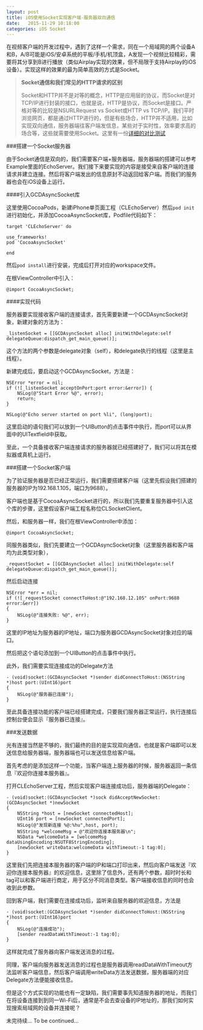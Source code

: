 ```yaml
---
layout: post
title: iOS使用Socket实现客户端-服务器双向通信
date:   2015-11-29 10:18:00
categories: iOS Socket
---
```



在视频客户端的开发过程中，遇到了这样一个需求，同在一个局域网的两个设备A和B，A/B可能是iOS/安卓系统的平板/手机/机顶盒，A发现一个视频比较精彩，需要将其分享到B进行播放（类似Airplay实现的效果，但不局限于支持Airplay的iOS设备）。实现这样的效果的最为简单高效的方式是Socket。

> **Socket通信和我们常见的HTTP请求的区别**
> 
>Socket和HTTP并不是对等的概念，HTTP是应用层的协议，而Socket是对TCP/IP进行封装的接口，也就是说，HTTP是协议，而Socket是接口。严格对等的比较是NSURLRequest vs Socket或HTTP vs TCP/IP。我们平时浏览网页，都是通过HTTP进行的，但是有些场合，HTTP并不适用，比如实现双向通信，服务器端往客户端发信息，某些对于实时性，效率要求高的场合等，这些就需要使用Socket。这里有一份[详细的对比测试](https://www.pubnub.com/blog/2015-01-05-websockets-vs-rest-api-understanding-the-difference/)


###搭建一个Socket服务器

由于Socket通信是双向的，我们需要客户端+服务器端，服务器端的搭建可以参考Example里面的EchoServer。我们接下来要实现的内容是接受来自客户端的连接请求并建立连接。然后将客户端发出的信息原封不动返回给客户端。而我们的服务器也会在iOS设备上运行。

####引入GCDAsyncSocket库

这里使用CocoaPods，新建iPhone单页面工程（CLEchoServer）然后`pod init`进行初始化，并添加CocoaAsyncSocket库，Podfile代码如下：

```
target 'CLEchoServer' do

use_frameworks!
pod 'CocoaAsyncSocket' 

end
```

然后`pod install`进行安装，完成后打开对应的workspace文件。

在根ViewController中引入：

```
@import CocoaAsyncSocket;
```

####实现代码

服务器要实现接收客户端的连接请求，首先需要新建一个GCDAsyncSocket对象，新建对象的方法为：

```
_listenSocket = [[GCDAsyncSocket alloc] initWithDelegate:self delegateQueue:dispatch_get_main_queue()];
```

这个方法的两个参数是delegate对象（self），和delegate执行的线程（这里是主线程）。

新建完成后，要启动这个GCDAsyncSocket，方法是：

```
NSError *error = nil;
if (![_listenSocket acceptOnPort:port error:&error]) {
	NSLog(@"Start Error %@", error);
	return;
}
        
NSLog(@"Echo server started on port %li", (long)port);
```

这里启动的语句我们可以放到一个UIButton的点击事件中执行，而port可以从界面中的UITextfield中获取。

至此，一个具备接收客户端连接请求的服务器就已经搭建好了，我们可以将其在模拟器或真机上运行。


###搭建一个Socket客户端

为了验证服务器是否已经正常运行，我们需要搭建客户端（这里先假设我们搭建的服务器的IP为192.168.1.105，端口为9688）。

客户端也是基于CocoaAsyncSocket进行的，所以我们先要重复服务器中引入这个库的步骤，这里假设客户端工程名称位CLSocketClient。

然后，和服务器一样，我们在根ViewController中添加：
```
@import CocoaAsyncSocket;
```

同服务器类似，我们先要建立一个GCDAsyncSocket对象（这里服务器和客户端均为此类型对象），

```
_requestSocket = [[GCDAsyncSocket alloc] initWithDelegate:self delegateQueue:dispatch_get_main_queue()];
```

然后启动连接

```
NSError *err = nil;
if (![_requestSocket connectToHost:@"192.168.12.105" onPort:9688 error:&err])
{
	NSLog(@"连接失败: %@", err);
}
```

这里的IP地址为服务器的IP地址，端口为服务器GCDAsyncSocket对象对应的端口。


然后把这个语句添加到一个UIButton的点击事件中执行。

此外，我们需要实现连接成功的Delegate方法

```
- (void)socket:(GCDAsyncSocket *)sender didConnectToHost:(NSString *)host port:(UInt16)port
{
    NSLog(@"服务器已连接");
}
```

至此具备连接功能的客户端已经搭建完成，只要我们服务器正常运行，执行连接后控制台便会显示『服务器已连接』。


###发送数据

光有连接当然是不够的，我们最终的目的是实现双向通信，也就是客户端即可以发送信息给服务器端，服务器端也可以发送信息给客户端。

首先考虑的是添加这样一个功能，当客户端连上服务器的时候，服务器返回一条信息『欢迎你连接本服务器』。

打开CLEchoServer工程，然后实现客户端连接成功后，服务器端的Delegate：

```
- (void)socket:(GCDAsyncSocket *)sock didAcceptNewSocket:(GCDAsyncSocket *)newSocket
{
	NSString *host = [newSocket connectedHost];
    UInt16 port = [newSocket connectedPort];
    NSLog(@"发现新连接 %@:%hu",host, port);
    NSString *welcomeMsg = @"欢迎你连接本服务器\n";
    NSData *welcomeData = [welcomeMsg dataUsingEncoding:NSUTF8StringEncoding];
	[newSocket writeData:welcomeData withTimeout:-1 tag:0];
}
```

这里我们先把连接本服务器的客户端的IP和端口打印出来，然后向客户端发送『欢迎你连接本服务器』的欢迎信息，这里除了信息外，还有两个参数，超时时长和tag可以和客户端进行商定，用于区分不同消息类型。客户端接收信息的同时也会收到此参数。

回到客户端，我们需要在连接成功后，监听来自服务器的欢迎信息，方法是

```
- (void)socket:(GCDAsyncSocket *)sender didConnectToHost:(NSString *)host port:(UInt16)port
{
	NSLog(@"连接成功");
	[sender readDataWithTimeout:-1 tag:0];
}
```

这样就完成了服务器向客户端发送消息的过程。

同理，客户端向服务器发送消息的过程也是服务器调用readDataWithTimeout方法监听客户端信息，然后客户端调用writeData方法发送数据，服务器端的对应Delegate方法便能接收信息。

但是这个方式实现的功能也有一定缺陷，我们需要事先知道服务器的地址，而我们在将设备连接到到同一Wi-Fi后，通常是不会去查设备的IP地址的，那我们如何实现搜索局域网的设备并连接呢？

未完待续...
To be continued...